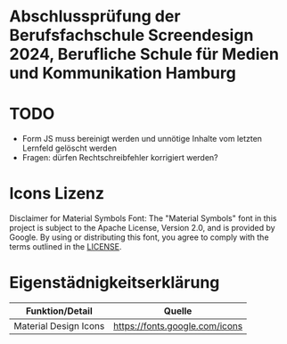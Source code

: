 # Abschlussprüfung der Berufsfachschule Screendesign 2024, Berufliche Schule für Medien und Kommunikation Hamburg

# TODO

- Form JS muss bereinigt werden und unnötige Inhalte vom letzten Lernfeld gelöscht werden
- Fragen: dürfen Rechtschreibfehler korrigiert werden?

# Icons Lizenz

Disclaimer for Material Symbols Font: The "Material Symbols" font in this project is subject to the Apache License, Version 2.0, and is provided by Google. By using or distributing this font, you agree to comply with the terms outlined in the [LICENSE](https://www.apache.org/licenses/LICENSE-2.0.txt).

# Eigenstädnigkeitserklärung

| Funktion/Detail       | Quelle                         |
| --------------------- | ------------------------------ |
| Material Design Icons | https://fonts.google.com/icons |
